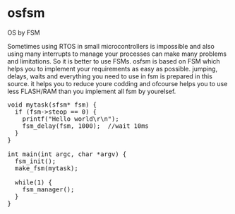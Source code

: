 # osfsm
OS by FSM

Sometimes using RTOS in small microcontrollers is impossible and also using many interrupts to manage your processes can make many problems and limitations.
So it is better to use FSMs.
osfsm is based on FSM which helps you to implement your requirements as easy as possible.
jumping, delays, waits and everything you need to use in fsm is prepared in this source.
it helps you to reduce youre codding and ofcourse helps you to use less FLASH/RAM than you implement all fsm by yourelsef.
<pre>
void mytask(sfsm* fsm) {
  if (fsm->steop == 0) {
    printf("Hello world\r\n");
    fsm_delay(fsm, 1000);  //wait 10ms
  }
}

int main(int argc, char *argv) {
  fsm_init();
  make_fsm(mytask);
  
  while(1) {
    fsm_manager();
  }
}
</pre>
